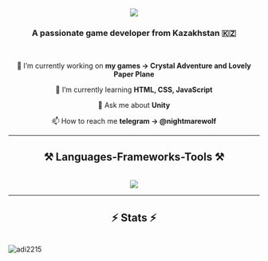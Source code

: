 
<h1 align="center">
    <img src="https://readme-typing-svg.herokuapp.com/?font=Righteous&size=35&center=true&vCenter=true&width=500&height=70&duration=3500&lines=Hi+There!+👋;+I'm+WolfNightMare!;" />
</h1>

<h3 align="center">A passionate game developer from Kazakhstan 🇰🇿 </h3>

<br/>

<div align="center">
 
 🔭 I’m currently working on **my games -> Crystal Adventure and Lovely Paper Plane**
 
 🌱 I’m currently learning **HTML, CSS, JavaScript**

 💬 Ask me about **Unity**

 📫 How to reach me **telegram -> @nightmarewolf**

 </div>

 <hr/>
 
<h2 align="center">⚒️ Languages-Frameworks-Tools ⚒️</h2>
<br/>
<div align="center">
    <img src="https://skillicons.dev/icons?i=cs,unity,vscode,github" />
</div>

<hr/>

<h2 align="center">⚡ Stats ⚡</h2>
<br>
<div align=center>
  <img align="left" src="https://github-readme-stats.vercel.app/api/top-langs?username=adi2215&show_icons=true&locale=en&layout=compact" alt="adi2215" />
</div>

<br/>


